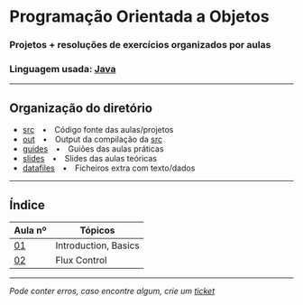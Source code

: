 # Programação Orientada a Objetos
### Projetos + resoluções de exercícios organizados por aulas
### Linguagem usada: [Java](https://www.java.com/en/)

---

## Organização do diretório
* [src](https://github.com/TiagoRG/uaveiro-leci/tree/master/1ano/2semestre/poo/src)&emsp;&bullet;&emsp;Código fonte das aulas/projetos
* [out](https://github.com/TiagoRG/uaveiro-leci/tree/master/1ano/2semestre/poo/out)&emsp;&bullet;&emsp;Output da compilação da [src](https://github.com/TiagoRG/uaveiro-leci/tree/master/1ano/2semestre/poo/src)
* [guides](https://github.com/TiagoRG/uaveiro-leci/tree/master/1ano/2semestre/poo/guides)&emsp;&bullet;&emsp;Guiões das aulas práticas
* [slides](https://github.com/TiagoRG/uaveiro-leci/tree/master/1ano/2semestre/poo/slides)&emsp;&bullet;&emsp;Slides das aulas teóricas
* [datafiles](https://github.com/TiagoRG/uaveiro-leci/tree/master/1ano/2semestre/poo/datafiles)&emsp;&bullet;&emsp;Ficheiros extra com texto/dados

---
## Índice
| Aula nº                                                                                 | Tópicos              |
|-----------------------------------------------------------------------------------------|----------------------|
| [01](https://github.com/TiagoRG/uaveiro-leci/tree/master/1ano/2semestre/poo/src/aula01) | Introduction, Basics |
| [02](https://github.com/TiagoRG/uaveiro-leci/tree/master/1ano/2semestre/poo/src/aula02) | Flux Control         |

---
*Pode conter erros, caso encontre algum, crie um* [*ticket*](https://github.com/TiagoRG/uaveiro-leci/issues/new)
